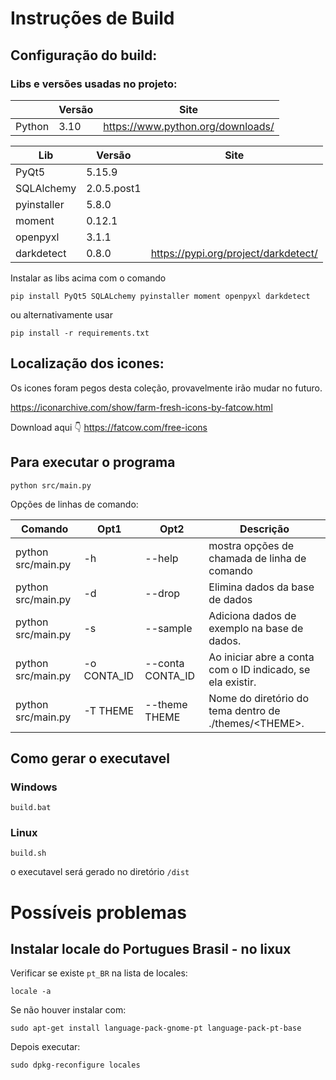 
# Instruções de Build

## Configuração do build:

### Libs e versões usadas no projeto:

|               | Versão | Site                                   |
|---------------|--------|----------------------------------------|
| Python        | 3.10   | https://www.python.org/downloads/


| Lib                 | Versão       | Site                                 |
|---------------------|--------------|--------------------------------------|
| PyQt5               | 5.15.9       |                                      |
| SQLAlchemy          | 2.0.5.post1  |                                      |
| pyinstaller         | 5.8.0        |                                      |
| moment              | 0.12.1       |                                      |
| openpyxl            | 3.1.1        |                                      |
| darkdetect          | 0.8.0        | https://pypi.org/project/darkdetect/ |


Instalar as libs acima com o comando 

```
pip install PyQt5 SQLALchemy pyinstaller moment openpyxl darkdetect
```
ou alternativamente usar 
```
pip install -r requirements.txt
```

## Localização dos icones:

Os icones foram pegos desta coleção, provavelmente irão mudar no futuro.

https://iconarchive.com/show/farm-fresh-icons-by-fatcow.html

Download aqui 👇
https://fatcow.com/free-icons 


## Para executar o programa

```
python src/main.py
```

Opções de linhas de comando:

| Comando            | Opt1    | Opt2   |   Descrição                                                                           |
|--------------------|---------|--------|----------------------------------------------------------------------------|
| python src/main.py | -h | --help   | mostra opções de chamada de linha de comando                                        |
| python src/main.py | -d | --drop   | Elimina dados da base de dados                                                      |
| python src/main.py | -s | --sample | Adiciona dados de exemplo na base de dados.                                         |
| python src/main.py | -o CONTA_ID | --conta CONTA_ID | Ao iniciar abre a conta com o ID indicado, se ela existir.  |
| python src/main.py | -T THEME | --theme THEME | Nome do diretório do tema dentro de ./themes/\<THEME\>.   |


## Como gerar o executavel

### Windows
```
build.bat
```

### Linux
```
build.sh
```

o executavel será gerado no diretório ```/dist```

# Possíveis problemas

## Instalar locale do Portugues Brasil - no lixux

Verificar se existe ``` pt_BR ``` na lista de locales:
```
locale -a
```

Se não houver instalar com:
```
sudo apt-get install language-pack-gnome-pt language-pack-pt-base
```

Depois executar:
```
sudo dpkg-reconfigure locales
```
